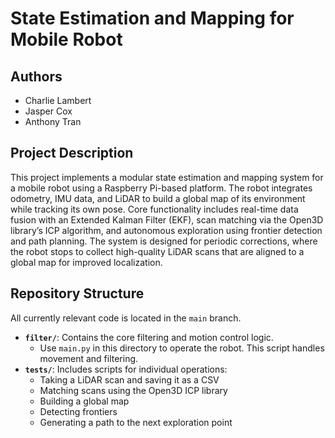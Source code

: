 # State Estimation and Mapping for Mobile Robot

## Authors
- Charlie Lambert 
- Jasper Cox 
- Anthony Tran 

## Project Description

This project implements a modular state estimation and mapping system for a mobile robot using a Raspberry Pi-based platform. The robot integrates odometry, IMU data, and LiDAR to build a global map of its environment while tracking its own pose. Core functionality includes real-time data fusion with an Extended Kalman Filter (EKF), scan matching via the Open3D library’s ICP algorithm, and autonomous exploration using frontier detection and path planning. The system is designed for periodic corrections, where the robot stops to collect high-quality LiDAR scans that are aligned to a global map for improved localization.

## Repository Structure

All currently relevant code is located in the `main` branch.

- **`filter/`**: Contains the core filtering and motion control logic.
  - Use `main.py` in this directory to operate the robot. This script handles movement and filtering.
- **`tests/`**: Includes scripts for individual operations:
  - Taking a LiDAR scan and saving it as a CSV
  - Matching scans using the Open3D ICP library
  - Building a global map
  - Detecting frontiers
  - Generating a path to the next exploration point
